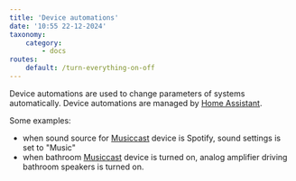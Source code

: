 ```yaml
---
title: 'Device automations'
date: '10:55 22-12-2024'
taxonomy:
    category:
        - docs
routes:
    default: /turn-everything-on-off
---
```


Device automations are used to change parameters of systems automatically. Device automations are managed by [Home Assistant](/home-assistant).

Some examples:
* when sound source for [Musiccast](/musiccast) device is Spotify, sound settings is set to "Music"
* when bathroom [Musiccast](/musiccast) device is turned on, analog amplifier driving bathroom speakers is turned on.